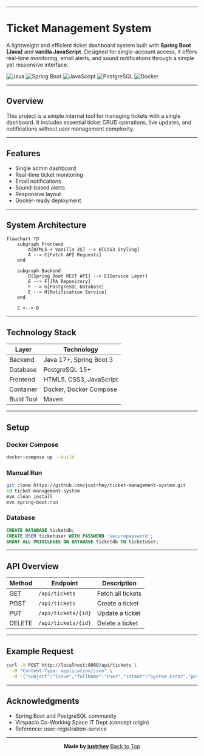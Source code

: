 

---

# Ticket Management System

A lightweight and efficient ticket dashboard system built with **Spring Boot (Java)** and **vanilla JavaScript**.
Designed for single-account access, it offers real-time monitoring, email alerts, and sound notifications through a simple yet responsive interface.

![Java](https://img.shields.io/badge/Java-17%2B-orange?style=for-the-badge\&logo=java)
![Spring Boot](https://img.shields.io/badge/Spring%20Boot-3.0%2B-brightgreen?style=for-the-badge\&logo=springboot)
![JavaScript](https://img.shields.io/badge/JavaScript-ES6%2B-yellow?style=for-the-badge\&logo=javascript)
![PostgreSQL](https://img.shields.io/badge/PostgreSQL-15%2B-blue?style=for-the-badge\&logo=postgresql)
![Docker](https://img.shields.io/badge/Docker-Compose-blue?style=for-the-badge\&logo=docker)

---

## Overview

This project is a simple internal tool for managing tickets with a single dashboard.
It includes essential ticket CRUD operations, live updates, and notifications without user management complexity.

---

## Features

* Single admin dashboard
* Real-time ticket monitoring
* Email notifications
* Sound-based alerts
* Responsive layout
* Docker-ready deployment

---

## System Architecture

```mermaid
flowchart TD
    subgraph Frontend
        A[HTML5 + Vanilla JS] --> B[CSS3 Styling]
        A --> C[Fetch API Requests]
    end

    subgraph Backend
        D[Spring Boot REST API] --> E[Service Layer]
        E --> F[JPA Repository]
        F --> G[PostgreSQL Database]
        E --> H[Notification Service]
    end

    C <--> D
```

---

## Technology Stack

| Layer      | Technology              |
| ---------- | ----------------------- |
| Backend    | Java 17+, Spring Boot 3 |
| Database   | PostgreSQL 15+          |
| Frontend   | HTML5, CSS3, JavaScript |
| Container  | Docker, Docker Compose  |
| Build Tool | Maven                   |

---

## Setup

### Docker Compose

```bash
docker-compose up --build
```

### Manual Run

```bash
git clone https://github.com/justrhey/ticket-management-system.git
cd ticket-management-system
mvn clean install
mvn spring-boot:run
```

### Database

```sql
CREATE DATABASE ticketdb;
CREATE USER ticketuser WITH PASSWORD 'securepassword';
GRANT ALL PRIVILEGES ON DATABASE ticketdb TO ticketuser;
```

---

## API Overview

| Method | Endpoint            | Description       |
| ------ | ------------------- | ----------------- |
| GET    | `/api/tickets`      | Fetch all tickets |
| POST   | `/api/tickets`      | Create a ticket   |
| PUT    | `/api/tickets/{id}` | Update a ticket   |
| DELETE | `/api/tickets/{id}` | Delete a ticket   |

---

## Example Request

```bash
curl -X POST http://localhost:8080/api/tickets \
  -H "Content-Type: application/json" \
  -d '{"subject":"Issue","fullName":"User","intent":"System Error","priority":"HIGH"}'
```

---

## Acknowledgments

* Spring Boot and PostgreSQL community
* Virspacio Co-Working Space IT Dept (concept origin)
* Reference: user-registration-service

---

<div align="center">

**Made by [justrhey](https://github.com/justrhey)**
[Back to Top](#ticket-management-system)

</div>

